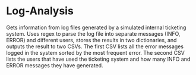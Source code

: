 # Log-Analysis
Gets information from log files generated by a simulated internal ticketing system.
Uses regex to parse the log file into separate messages (INFO, ERROR) and different users, stores the results in two dictionaries, and outputs the result to two CSVs. 
The first CSV lists all the error messages logged in the system sorted by the most frequent error.
The second CSV lists the users that have used the ticketing system and how many INFO and ERROR messages they have generated. 
